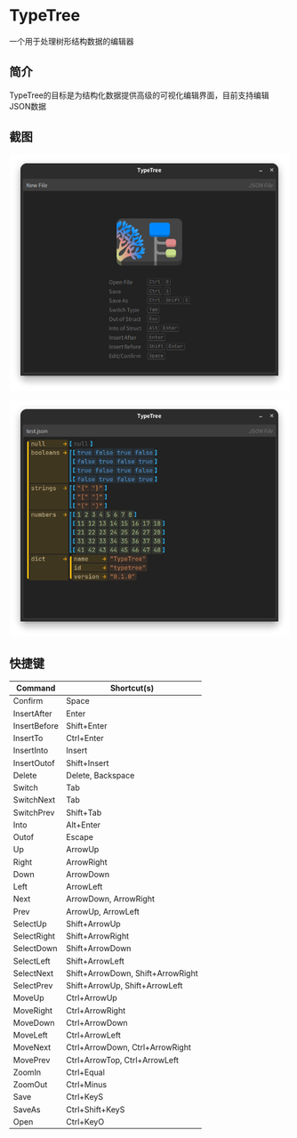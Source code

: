 # TypeTree

一个用于处理树形结构数据的编辑器

## 简介

TypeTree的目标是为结构化数据提供高级的可视化编辑界面，目前支持编辑JSON数据

## 截图

![启动界面](screenshots/welcome.png)

![文件示例](screenshots/example.png)

## 快捷键

| Command      | Shortcut(s)                       |
| ------------ | --------------------------------- |
| Confirm      | Space                             |
| InsertAfter  | Enter                             |
| InsertBefore | Shift+Enter                       |
| InsertTo     | Ctrl+Enter                        |
| InsertInto   | Insert                            |
| InsertOutof  | Shift+Insert                      |
| Delete       | Delete, Backspace                 |
| Switch       | Tab                               |
| SwitchNext   | Tab                               |
| SwitchPrev   | Shift+Tab                         |
| Into         | Alt+Enter                         |
| Outof        | Escape                            |
| Up           | ArrowUp                           |
| Right        | ArrowRight                        |
| Down         | ArrowDown                         |
| Left         | ArrowLeft                         |
| Next         | ArrowDown, ArrowRight             |
| Prev         | ArrowUp, ArrowLeft                |
| SelectUp     | Shift+ArrowUp                     |
| SelectRight  | Shift+ArrowRight                  |
| SelectDown   | Shift+ArrowDown                   |
| SelectLeft   | Shift+ArrowLeft                   |
| SelectNext   | Shift+ArrowDown, Shift+ArrowRight |
| SelectPrev   | Shift+ArrowUp, Shift+ArrowLeft    |
| MoveUp       | Ctrl+ArrowUp                      |
| MoveRight    | Ctrl+ArrowRight                   |
| MoveDown     | Ctrl+ArrowDown                    |
| MoveLeft     | Ctrl+ArrowLeft                    |
| MoveNext     | Ctrl+ArrowDown, Ctrl+ArrowRight   |
| MovePrev     | Ctrl+ArrowTop, Ctrl+ArrowLeft     |
| ZoomIn       | Ctrl+Equal                        |
| ZoomOut      | Ctrl+Minus                        |
| Save         | Ctrl+KeyS                         |
| SaveAs       | Ctrl+Shift+KeyS                   |
| Open         | Ctrl+KeyO                         |
